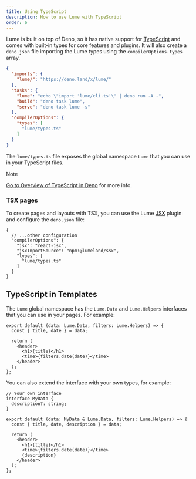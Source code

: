 ```yaml
---
title: Using TypeScript
description: How to use Lume with TypeScript
order: 6
---
```


Lume is built on top of Deno, so it has native support for
[TypeScript](https://www.typescriptlang.org/) and comes with built-in types for
core features and plugins. It will also create a `deno.json` file importing the
Lume types using the `compilerOptions.types` array.

```json
{
  "imports": {
    "lume/": "https://deno.land/x/lume/"
  },
  "tasks": {
    "lume": "echo \"import 'lume/cli.ts'\" | deno run -A -",
    "build": "deno task lume",
    "serve": "deno task lume -s"
  },
  "compilerOptions": {
    "types": [
      "lume/types.ts"
    ]
  }
}
```

The `lume/types.ts` file exposes the global namespace `Lume` that you can use in
your TypeScript files.

> [!note]
>
> [Go to Overview of TypeScript in Deno](https://docs.deno.com/runtime/manual/advanced/typescript/overview)
> for more info.

### TSX pages

To create pages and layouts with TSX, you can use the Lume [JSX](/plugins/jsx/)
plugin and configure the `deno.json` file:

```jsonc
{
  // ...other configuration
  "compilerOptions": {
    "jsx": "react-jsx",
    "jsxImportSource": "npm:@lumeland/ssx",
    "types": [
      "lume/types.ts"
    ]
  }
}
```

## TypeScript in Templates

The `Lume` global namespace has the `Lume.Data` and `Lume.Helpers` interfaces
that you can use in your pages. For example:

<lume-code>

```tsx {title="index.tsx"}
export default (data: Lume.Data, filters: Lume.Helpers) => {
  const { title, date } = data;

  return (
    <header>
      <h1>{title}</h1>
      <time>{filters.date(date)}</time>
    </header>
  );
};
```

</lume-code>

You can also extend the interface with your own types, for example:

<lume-code>

```tsx {title="custom.tsx"}
// Your own interface
interface MyData {
  description?: string;
}

export default (data: MyData & Lume.Data, filters: Lume.Helpers) => {
  const { title, date, description } = data;

  return (
    <header>
      <h1>{title}</h1>
      <time>{filters.date(date)}</time>
      {description}
    </header>
  );
};
```

</lume-code>

